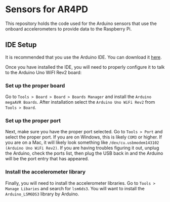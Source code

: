 # Sensors for AR4PD

This repository holds the code used for the Arduino sensors that use the onboard accelerometers to provide data to the Raspberry Pi.

## IDE Setup

It is recommended that you use the Arduino IDE. You can download it [here](https://www.arduino.cc/en/main/software).

Once you have installed the IDE, you will need to properly configure it to talk to the Arduino Uno WiFI Rev2 board:

### Set up the proper board

Go to `Tools > Board > Board > Boards Manager` and install the `Arduino megaAVR Boards`. After installation select the `Arduino Uno WiFi Rev2` from `Tools > Board`.

### Set up the proper port

Next, make sure you have the proper port selected. Go to `Tools > Port` and select the proper port. If you are on Windows, this is likely `COM3` or higher. If you are on a Mac, it will likely look something like `/dev/cu.usbmodem143102 (Arduino Uno WiFi Rev2)`. If you are having troubles figuring it out, unplug the Arduino, check the ports list, then plug the USB back in and the Arduino will be the port entry that has appeared.

### Install the accelerometer library

Finally, you will need to install the accelerometer libraries. Go to `Tools > Manage Libaries` and search for `lsm6ds3`. You will want to install the `Arduino_LSM6DS3` library by Arduino.
